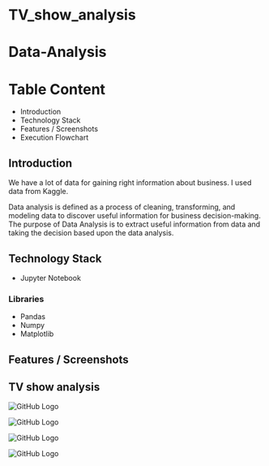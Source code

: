 # TV_show_analysis

# Data-Analysis

# Table Content
- Introduction
- Technology Stack
- Features / Screenshots
- Execution Flowchart

## Introduction
We have a lot of data for gaining right information about business. I used data from Kaggle. 

Data analysis is defined as a process of cleaning, transforming, and modeling data to discover useful information for business decision-making. The purpose of Data Analysis is to extract useful information from data and taking the decision based upon the data analysis. 


## Technology Stack
- Jupyter Notebook

### Libraries
- Pandas
- Numpy
- Matplotlib


## Features / Screenshots

## TV show analysis

![GitHub Logo](https://github.com/shivamlakhtariya/TV_show_analysis/blob/main/Result/3%20name.JPG)

![GitHub Logo](https://github.com/shivamlakhtariya/TV_show_analysis/blob/main/Result/4%20show%20age%20wise.JPG)

![GitHub Logo](https://github.com/shivamlakhtariya/TV_show_analysis/blob/main/Result/6%20top%20imdb.JPG)

![GitHub Logo](https://github.com/shivamlakhtariya/TV_show_analysis/blob/main/Result/8%20all%20show.JPG)



